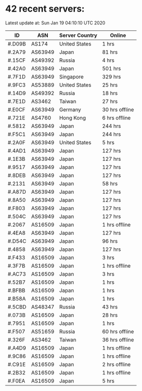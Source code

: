 # 42 recent servers:

Latest update at: Sun Jan 19 04:10:10 UTC 2020

| ID | ASN | Server Country | Online |
| -- | --- | -------------- | ------ |
| #.D09B | AS174 | United States | 1 hrs |
| #.2A79 | AS63949 | Japan | 81 hrs |
| #.15CF | AS49392 | Russia | 4 hrs |
| #.42A0 | AS63949 | Japan | 501 hrs |
| #.7F1D | AS63949 | Singapore | 329 hrs |
| #.9FC3 | AS53889 | United States | 25 hrs |
| #.14D9 | AS49392 | Russia | 18 hrs |
| #.7E1D | AS3462 | Taiwan | 27 hrs |
| #.E0CF | AS63949 | Germany | 30 hrs offline |
| #.721E | AS4760 | Hong Kong | 6 hrs offline |
| #.5812 | AS63949 | Japan | 244 hrs |
| #.F5C1 | AS63949 | Japan | 244 hrs |
| #.2A0F | AS63949 | United States | 5 hrs |
| #.4AD1 | AS63949 | Japan | 127 hrs |
| #.1E3B | AS63949 | Japan | 127 hrs |
| #.9517 | AS63949 | Japan | 127 hrs |
| #.8DEB | AS63949 | Japan | 127 hrs |
| #.2131 | AS63949 | Japan | 58 hrs |
| #.A87D | AS63949 | Japan | 127 hrs |
| #.8A50 | AS63949 | Japan | 127 hrs |
| #.F803 | AS63949 | Japan | 127 hrs |
| #.504C | AS63949 | Japan | 127 hrs |
| #.2067 | AS16509 | Japan | 1 hrs offline |
| #.4EA8 | AS63949 | Japan | 127 hrs |
| #.D54C | AS63949 | Japan | 96 hrs |
| #.4858 | AS63949 | Japan | 127 hrs |
| #.F433 | AS16509 | Japan | 3 hrs |
| #.3F7B | AS16509 | Japan | 1 hrs offline |
| #.AC73 | AS16509 | Japan | 3 hrs |
| #.52B7 | AS16509 | Japan | 1 hrs |
| #.BFBB | AS16509 | Japan | 1 hrs |
| #.B58A | AS16509 | Japan | 1 hrs |
| #.5CBD | AS48347 | Russia | 43 hrs |
| #.073B | AS16509 | Japan | 28 hrs |
| #.7951 | AS16509 | Japan | 1 hrs |
| #.F507 | AS51659 | Russia | 60 hrs offline |
| #.326F | AS3462 | Taiwan | 36 hrs offline |
| #.A4D9 | AS16509 | Japan | 1 hrs offline |
| #.9C86 | AS16509 | Japan | 1 hrs offline |
| #.C91E | AS16509 | Japan | 2 hrs offline |
| #.2B32 | AS16509 | Japan | 1 hrs offline |
| #.F0EA | AS16509 | Japan | 5 hrs |

